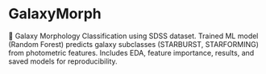 # GalaxyMorph
🚀 Galaxy Morphology Classification using SDSS dataset. Trained ML model (Random Forest) predicts galaxy subclasses (STARBURST, STARFORMING) from photometric features. Includes EDA, feature importance, results, and saved models for reproducibility.

